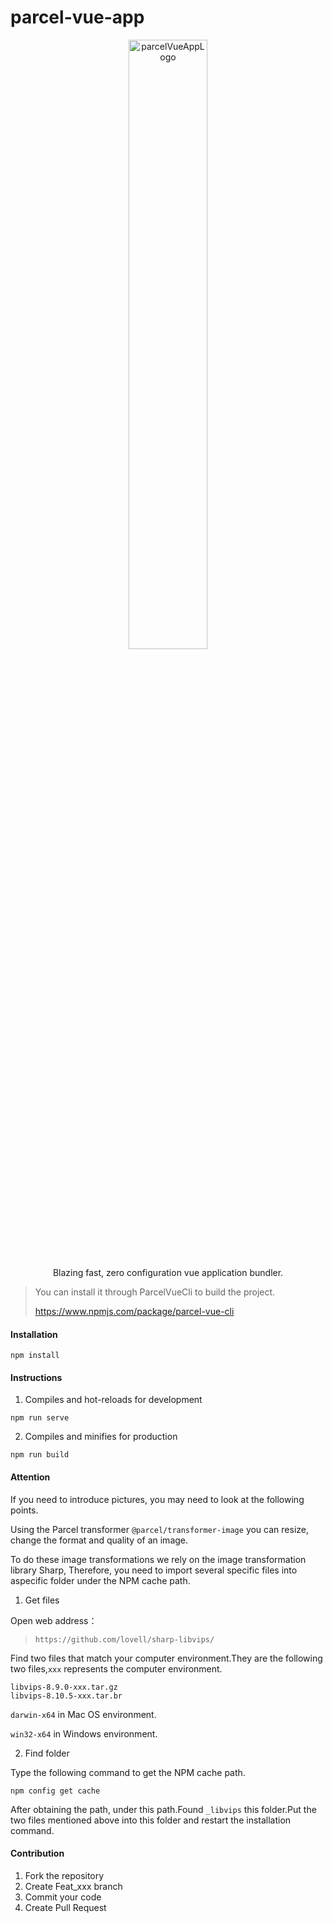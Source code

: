 # parcel-vue-app
<p align="center">
<img src="https://www.maomin.club/data/logo.png" width="50%" alt="parcelVueAppLogo" title="parcelVueAppLogo"/>
</p>
<p align="center">Blazing fast, zero configuration vue application bundler.</p>


> You can install it through ParcelVueCli to build the project.
> 
> https://www.npmjs.com/package/parcel-vue-cli


#### Installation

```
npm install
```

#### Instructions

1. Compiles and hot-reloads for development
```
npm run serve
```

2. Compiles and minifies for production
```
npm run build
```
#### Attention
If you need to introduce pictures, you may need to look at the following points.

Using the Parcel transformer `@parcel/transformer-image` you can resize, change the format and quality of an image. 

To do these image transformations we rely on the image transformation library Sharp, 
Therefore, you need to import several specific files into aspecific folder under the NPM cache path.

1. Get files

Open web address：
> `https://github.com/lovell/sharp-libvips/`

Find two files that match your computer environment.They are the following two files,`xxx` represents the computer environment.
```
libvips-8.9.0-xxx.tar.gz
libvips-8.10.5-xxx.tar.br
```
`darwin-x64` in Mac OS environment.

`win32-x64` in Windows environment.

2. Find folder

Type the following command to get the NPM cache path.
```
npm config get cache
```

After obtaining the path, under this path.Found `_libvips` this folder.Put the two files mentioned above into this folder and restart the installation command.
#### Contribution

1.  Fork the repository
2.  Create Feat_xxx branch
3.  Commit your code
4.  Create Pull Request
